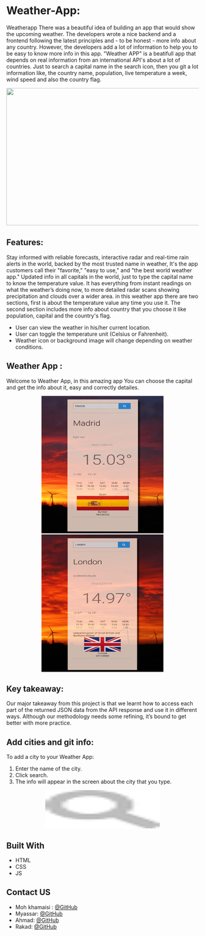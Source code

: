 # Weather-App: 
Weatherapp
There was a beautiful idea of building an app that would show the upcoming weather. The developers wrote a nice backend and a frontend following the latest principles and - to be honest - more info about any country. However, the developers add a lot of information to help you to be easy to know more info in this app. "Weather APP" is a beatifull app that depends on real information from an international API's about a lot of countries.
Just to search a capital name in the search icon, then you git a lot information like, the country name, population, live temperature a week, wind speed and also the country flag.

<p align="center">
  <img src="/img/weather2.jpg" width=720px height=360px />
</p>

## Features:
Stay informed with reliable forecasts, interactive radar and real-time rain alerts in the world, backed by the most trusted name in weather, It's the app customers call their "favorite," "easy to use," and "the best world weather app."
Updated info in all capitals in the world, just to type the capital name to know the temperature value.
It has everything from instant readings on what the weather’s doing now, to more detailed radar scans showing precipitation and clouds over a wider area.
in this weather app there are two sections, first is about the temperature value any time you use it. The second section includes more info about country that you choose it like population, capital and the country's flag.

* User can view the weather in his/her current location.
* User can toggle the temperature unit (Celsius or Fahrenheit).
* Weather icon or background image will change depending on weather conditions.


## Weather App :
 Welcome to Weather App, in this amazing app You can choose the capital and get the info about it, easy and correctly detailes.<br>
 
<p align="center">
  <img src="/img/Madrid.png" width=320px height=360px />
    <img src="/img/London.png" width=320px height=360px />

</p>

## Key takeaway:
Our major takeaway from this project is that we learnt how to access each part of the returned JSON data from the API response and use it in different ways. Although our methodology needs some refining, it’s bound to get better with more practice.

## Add cities and git info:
To add a city to your Weather App:        
1. Enter the name of the city.
2. Click search.
3. The info will appear in the screen about the city that you type.

<p align="center">
  <img src="/img/searchicon.png" width=300px height=100px />
</p>




## Built With
* HTML
* CSS
* JS


<!-- Contact US -->
## Contact US

* Moh khamaisi : [@GitHub](https://github.com/muhkhm)
* Myassar: [@GitHub](https://github.com/myassar1211)
* Ahmad: [@GitHub](https://github.com/ahmad420)
* Rakad: [@GitHub](https://github.com/rakad-kh)
<br>

